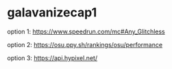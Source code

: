 # galavanizecap1

option 1:
https://www.speedrun.com/mc#Any_Glitchless

option 2:
https://osu.ppy.sh/rankings/osu/performance

option 3:
https://api.hypixel.net/
